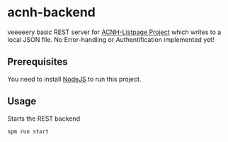 # acnh-backend

veeeeery basic REST server for [ACNH-Listpage Project](https://github.com/naaw9051/acnh-listpage) which writes to a local JSON file.
No Error-handling or Authentification implemented yet!

## Prerequisites

You need to install [NodeJS](https://nodejs.org/en/) to run this project.

## Usage

Starts the REST backend

```cmd
npm run start
```

